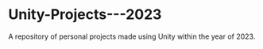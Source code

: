 # Unity-Projects---2023
A repository of personal projects made using Unity within the year of 2023.
